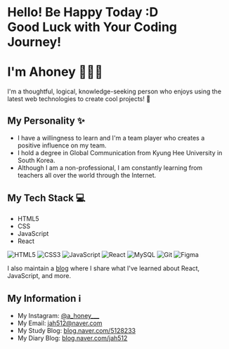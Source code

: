 # Hello! Be Happy Today :D <br> Good Luck with Your Coding Journey! <br><br> I'm Ahoney :honeybee::honeybee::honeybee:

I'm a thoughtful, logical, knowledge-seeking person who enjoys using the latest web technologies to create cool projects! :rocket: 

## My Personality :sparkles:

- I have a willingness to learn and I'm a team player who creates a positive influence on my team. 
- I hold a degree in Global Communication from Kyung Hee University in South Korea.
- Although I am a non-professional, I am constantly learning from teachers all over the world through the Internet. 

## My Tech Stack :computer:

- HTML5
- CSS
- JavaScript
- React

![HTML5](https://img.shields.io/badge/-HTML5-F05032?style=for-the-badge&logo=html5&logoColor=ffffff)
![CSS3](https://img.shields.io/badge/-CSS3-007ACC?style=for-the-badge&logo=css3)
![JavaScript](https://img.shields.io/badge/-JavaScript-%23F7DF1C?style=for-the-badge&logo=javascript&logoColor=000000&labelColor=%23F7DF1C&color=%23FFCE5A)
![React](https://img.shields.io/badge/-React-222222?style=for-the-badge&logo=react)
![MySQL](https://img.shields.io/badge/-MySQL-4479A1?style=for-the-badge&logo=mysql&logoColor=white)
![Git](https://img.shields.io/badge/-Git-0000FF?style=for-the-badge&logo=git&logoColor=white)
![Figma](https://img.shields.io/badge/-Figma-A259FF?style=for-the-badge&logo=figma&logoColor=white)

I also maintain a [blog](https://blog.naver.com/5128233) where I share what I've learned about React, JavaScript, and more.


## My Information :information_source:

- My Instagram: [@a_honey___](https://www.instagram.com/a_honey___/)
- My Email: [jah512@naver.com](mailto:jah512@naver.com)
- My Study Blog: [blog.naver.com/5128233](https://blog.naver.com/5128233)
- My Diary Blog: [blog.naver.com/jah512](https://blog.naver.com/jah512)
